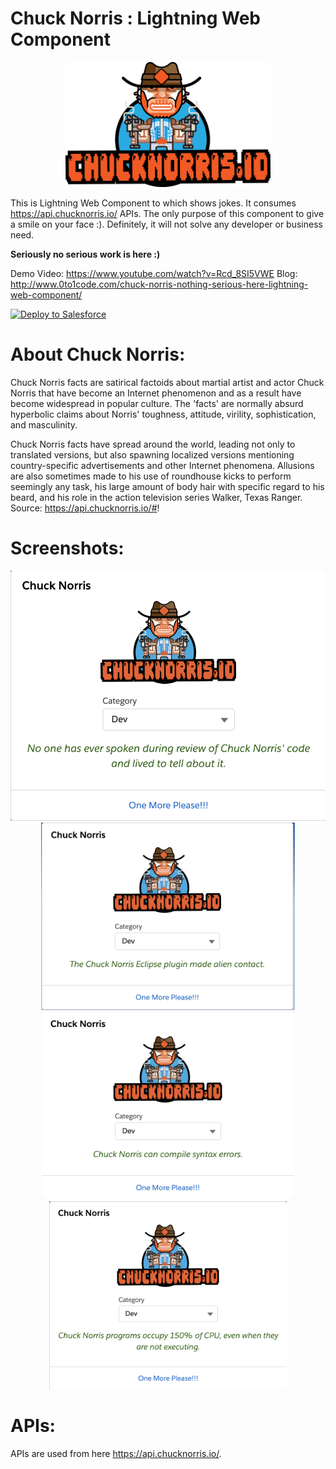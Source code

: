 # Chuck Norris : Lightning Web Component


<div align="center">
  <img src="https://raw.githubusercontent.com/TheVishnuKumar/chuck-norris-in-salesforce/master/chucknorris_logo.png" height="200px">
</div>

This is Lightning Web Component to which shows jokes. It consumes https://api.chucknorris.io/ APIs. The only purpose of this component to give a smile on your face :). Definitely, it will not solve any developer or business need.

**Seriously no serious work is here :)**

Demo Video: https://www.youtube.com/watch?v=Rcd_8SI5VWE
Blog: http://www.0to1code.com/chuck-norris-nothing-serious-here-lightning-web-component/

<a href="https://githubsfdeploy.herokuapp.com?owner=TheVishnuKumar&repo=chuck-norris-in-salesforce">
  <img alt="Deploy to Salesforce"
       src="https://raw.githubusercontent.com/afawcett/githubsfdeploy/master/deploy.png">
</a>

# About Chuck Norris:
Chuck Norris facts are satirical factoids about martial artist and actor Chuck Norris that have become an Internet phenomenon and as a result have become widespread in popular culture. The 'facts' are normally absurd hyperbolic claims about Norris' toughness, attitude, virility, sophistication, and masculinity.

Chuck Norris facts have spread around the world, leading not only to translated versions, but also spawning localized versions mentioning country-specific advertisements and other Internet phenomena. Allusions are also sometimes made to his use of roundhouse kicks to perform seemingly any task, his large amount of body hair with specific regard to his beard, and his role in the action television series Walker, Texas Ranger.<br/>
Source: https://api.chucknorris.io/#!

# Screenshots:
<div align="center">
  <img height="400px" src="https://raw.githubusercontent.com/TheVishnuKumar/chuck-norris-in-salesforce/master/ss-1.png">
  <img height="300px" src="https://raw.githubusercontent.com/TheVishnuKumar/chuck-norris-in-salesforce/master/ss-2.png">
  <img height="300px" src="https://raw.githubusercontent.com/TheVishnuKumar/chuck-norris-in-salesforce/master/ss-3.png">
  <img height="300px" src="https://raw.githubusercontent.com/TheVishnuKumar/chuck-norris-in-salesforce/master/ss-4.png">
</div>

# APIs:
APIs are used from here https://api.chucknorris.io/.
